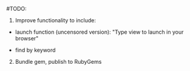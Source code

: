 #TODO:

1. Improve functionality to include:

- launch function (uncensored version):
"Type view to launch in your browser"

<!-- def launch_post
    index = @input.to_i - 1
    post = MissedConnections::Post.all[index]
    Launchy.open(post.url)
end -->

- find by keyword
<!-- def find_by_keyword
array, iterate, find word
end -->

2. Bundle gem, publish to RubyGems
